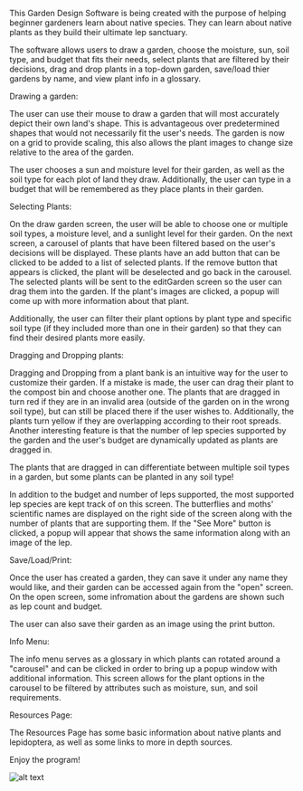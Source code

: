 This Garden Design Software is being created with the purpose of helping beginner gardeners learn about native species. They can learn about native plants as they build their ultimate lep sanctuary.

The software allows users to draw a garden, choose the moisture, sun, soil type, and budget that fits their needs, select plants that are filtered by their decisions, drag and drop plants in a top-down garden, save/load thier gardens by name, and view plant info in a glossary.

Drawing a garden: 

The user can use their mouse to draw a garden that will most accurately depict their own land's shape. This is advantageous over predetermined shapes that would not necessarily fit the user's needs. The garden is now on a grid to provide scaling, this also allows the plant images to change size relative to the area of the garden.

The user chooses a sun and moisture level for their garden, as well as the soil type for each plot of land they draw. Additionally, the user can type in a budget that will be remembered as they place plants in their garden.

Selecting Plants:

On the draw garden screen, the user will be able to choose one or multiple soil types, a moisture level, and a sunlight level for their garden. On the next screen, a carousel of plants that have been filtered based on the user's decisions will be displayed. These plants have an add button that can be clicked to be added to a list of selected plants. If the remove button that appears is clicked, the plant will be deselected and go back in the carousel. The selected plants will be sent to the editGarden screen so the user can drag them into the garden. If the plant's images are clicked, a popup will come up with more information about that plant.

Additionally, the user can filter their plant options by plant type and specific soil type (if they included more than one in their garden) so that they can find their desired plants more easily.

Dragging and Dropping plants:

Dragging and Dropping from a plant bank is an intuitive way for the user to customize their garden. If a mistake is made, the user can drag their plant to the compost bin and choose another one. The plants that are dragged in turn red if they are in an invalid area (outside of the garden on in the wrong soil type), but can still be placed there if the user wishes to. Additionally, the plants turn yellow if they are overlapping according to their root spreads. Another interesting feature is that the number of lep species supported by the garden and the user's budget are dynamically updated as plants are dragged in.

The plants that are dragged in can differentiate between multiple soil types in a garden, but some plants can be planted in any soil type! 

In addition to the budget and number of leps supported, the most supported lep species are kept track of on this screen. The butterflies and moths' scientific names are displayed on the right side of the screen along with the number of plants that are supporting them. If the "See More" button is clicked, a popup will appear that shows the same information along with an image of the lep.

Save/Load/Print:

Once the user has created a garden, they can save it under any name they would like, and their garden can be accessed again from the "open" screen. On the open screen, some infromation about the gardens are shown such as lep count and budget.

The user can also save their garden as an image using the print button.

Info Menu:

The info menu serves as a glossary in which plants can rotated around a "carousel" and can be clicked in order to bring up a popup window with additional information. This screen allows for the plant options in the carousel to be filtered by attributes such as moisture, sun, and soil requirements. 

Resources Page:

The Resources Page has some basic information about native plants and lepidoptera, as well as some links to more in depth sources.

Enjoy the program!

![alt text](https://github.com/CISC275-S2021/project-team-11-16/blob/main/UML.jpg?raw=true)
